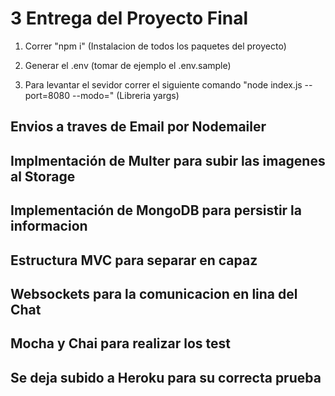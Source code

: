 # 3 Entrega del Proyecto Final

1. Correr "npm i" (Instalacion de todos los paquetes del proyecto)

2. Generar el .env (tomar de ejemplo el .env.sample)

3. Para levantar el sevidor correr el siguiente comando "node index.js --port=8080 --modo=" (Libreria yargs)

## Envios a traves de Email por Nodemailer

## Implmentación de Multer para subir las imagenes al Storage

## Implementación de MongoDB para persistir la informacion

## Estructura MVC para separar en capaz

## Websockets para la comunicacion en lina del Chat

## Mocha y Chai para realizar los test

## Se deja subido a Heroku para su correcta prueba